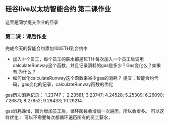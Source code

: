 ## 硅谷live以太坊智能合约 第二课作业
这里是同学提交作业的目录

### 第二课：课后作业
完成今天的智能合约添加100ETH到合约中
- 加入十个员工，每个员工的薪水都是1ETH
每次加入一个员工后调用calculateRunway这个函数，并且记录消耗的gas是多少？Gas变化么？如果有 为什么？
- 如何优化calculateRunway这个函数来减少gas的消耗？
提交：智能合约代码，gas变化的记录，calculateRunway函数的优化

gas历次消耗记录：
1.23747；
2.23581;
3.23747;
4.24528;
5.25309;
6.26090;
7.26871;
8.27652;
9.28433;
10.29214.

gas消耗递增，因为增加员工后，循环函数会增加一次遍历，所以会增多。
可以这样优化：
可以不需要每次都循环遍历所有的员工薪水，
